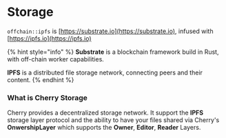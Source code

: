 # Storage

`offchain::ipfs` is [https://substrate.io](https://substrate.io), infused with [https://ipfs.io](https://ipfs.io)

{% hint style="info" %}
**Substrate** is a blockchain framework build in Rust, with off-chain worker capabilities.

**IPFS** is a distributed file storage network, connecting peers and their content.
{% endhint %}

### What is Cherry Storage

Cherry provides a decentralized storage network. It support the **IPFS** storage layer protocol and the ability to have your files shared via Cherry's **OnwershipLayer** which supports the **Owner**, **Editor**, **Reader** Layers.
